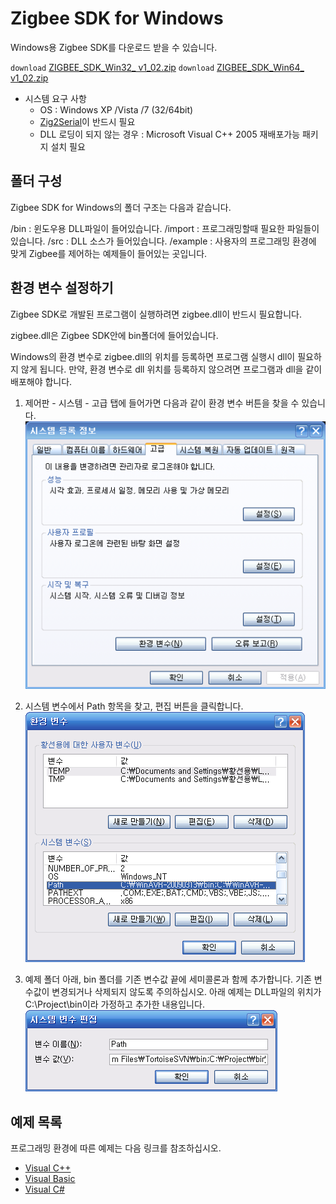 # Zigbee SDK for Windows

Windows용 Zigbee SDK를 다운로드 받을 수 있습니다.

`download` [ZIGBEE_SDK_Win32_ v1_02.zip](http://support.robotis.com/ko/baggage_files/zigbee_sdk/zigbee_sdk_win32_v1_02.zip)
`download` [ZIGBEE_SDK_Win64_ v1_02.zip](http://support.robotis.com/ko/baggage_files/zigbee_sdk/zigbee_sdk_win64_v1_02.zip)

- 시스템 요구 사항
  - OS : Windows XP /Vista /7 (32/64bit)
  - [Zig2Serial]이 반드시 필요
  - DLL 로딩이 되지 않는 경우 : Microsoft Visual C++ 2005 재배포가능 패키지 설치 필요

## 폴더 구성

Zigbee SDK for Windows의 폴더 구조는 다음과 같습니다.

/bin      : 윈도우용 DLL파일이 들어있습니다.
/import   : 프로그래밍할때 필요한 파일들이 있습니다.
/src      : DLL 소스가 들어있습니다.
/example  : 사용자의 프로그래밍 환경에 맞게 Zigbee를  제어하는 예제들이 들어있는 곳입니다.

## 환경 변수 설정하기

Zigbee SDK로 개발된 프로그램이 실행하려면 zigbee.dll이 반드시 필요합니다.

zigbee.dll은 Zigbee SDK안에 bin폴더에 들어있습니다.

Windows의 환경 변수로 zigbee.dll의 위치를 등록하면 프로그램 실행시 dll이 필요하지 않게 됩니다.
만약, 환경 변수로 dll 위치를 등록하지 않으려면 프로그램과 dll을 같이 배포해야 합니다.

1. 제어판 - 시스템 -  고급 탭에 들어가면 다음과 같이 환경 변수 버튼을 찾을 수 있습니다.
![img](/assets/images/sw/sdk/env1.png)

2. 시스템 변수에서 Path 항목을 찾고, 편집 버튼을 클릭합니다.
![img](/assets/images/sw/sdk/env2.png)

3. 예제 폴더 아래, bin 폴더를 기존 변수값 끝에 세미콜론과 함께 추가합니다.
기존 변수값이 변경되거나 삭제되지 않도록  주의하십시오.
아래 예제는 DLL파일의 위치가 C:\Project\bin이라 가정하고 추가한 내용입니다.
![img](/assets/images/sw/sdk/env3.png)

## 예제 목록

프로그래밍 환경에 따른 예제는 다음 링크를 참조하십시오.

- [Visual C++]
- [Visual Basic]
- [Visual C#]

[Zig2Serial]: ??
[Visual C++]: ??
[Visual Basic]: ??
[Visual C#]: ??
